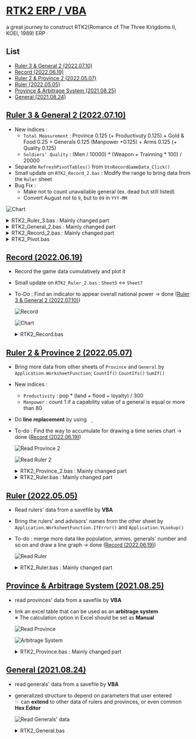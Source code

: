# [RTK2 ERP / VBA](../../README.md#rtk2-erp)

a great journey to construct RTK2(Romance of The Three Kingdoms II, KOEI, 1989) ERP


## List

- [Ruler 3 & General 2 (2022.07.10)](#ruler-3--general-2-20220710)
- [Record (2022.06.19)](#record-20220619)
- [Ruler 2 & Province 2 (2022.05.07)](#ruler-2--province-2-20220507)
- [Ruler (2022.05.05)](#ruler-20220505)
- [Province & Arbitrage System (2021.08.25)](#province--arbitrage-system-20210825)
- [General (2021.08.24)](#general-20210824)


## [Ruler 3 & General 2 (2022.07.10)](#list)

  - New indices :
    - `Total Measurement` : Province 0.125 (+ Productivuty 0.125) + Gold & Food 0.25 + Generals 0.125 (Manpower +0.125) + Arms 0.125 (+ Quality 0.125)
    - `Soldiers' Quality` : (Men / 10000) * (Weapon + Trainning * 100) / 20000
  - Separate `RefreshPivotTables()` from `btnRecordGameData_Click()`
  - Small update on `RTK2_Record_2.bas` : Modify the range to bring data from the `Ruler` sheet
  - Bug Fix :
    - Make not to count unavailable general (ex. dead but still listed)
    - Convert August not to `9`, but to `09` in `YYY-MM`

  ![Chart](Images/RTK2_Record_Chart_2.PNG)

  <details>
    <summary>RTK2_Ruler_3.bas : Mainly changed part</summary>

  ```vba
  Sub ReadRulerData()

      ……
          ……
              ……

              'print the number of the generals
              output.Offset(row, 50).Value = Application.WorksheetFunction.IfError( _
                  Application.WorksheetFunction.CountIfs( _
                      Sheet5.Range("K:K"), _
                      row, _
                      Sheet5.Range("Z:Z"), _
                      ">0" _
                  ), _
                  "" _
              )

              ……

              'print total measurement (new)
              'weight : Province 0.125 (+ Productivuty 0.125) / Gold & Food 0.25 / Generals 0.125 (Manpower +0.125) / Arms 0.125 (+ Quality 0.125)
              output.Offset(row, 57).Value = Application.WorksheetFunction.IfError( _
                  (output.Offset(row, 43).Value + output.Offset(row, 49).Value / 50) * 0.125 _
                  + (output.Offset(row, 45).Value + output.Offset(row, 46).Value) / 2 / 300 * 0.25 _
                  + (output.Offset(row, 50).Value + output.Offset(row, 56).Value * 2) / (255 / 41) * 0.125 _
                  + (output.Offset(row, 51).Value + output.Offset(row, 52).Value) / (255 / 41) * 0.125 _
                  , _
                  "" _
              )

              ……
          ……
      ……

  End Sub
  ```
  </details>

  <details>
    <summary>RTK2_General_2.bas : Mainly changed part</summary>

  ```vba
  Sub ReadGeneralData()

      ……
          ……
              ……

              'print the soldiers' quality : (men / 10000) * (weapon + trainning * 100) / 20000
              output.Offset(row, 43).Value = _
                  (output.Offset(row, 16).Value + output.Offset(row, 17).Value * 256) / 10000 _
                  * (output.Offset(row, 18).Value + output.Offset(row, 19).Value * 256 _
                    + output.Offset(row, 20).Value * 100) _
                  / 20000

              ……
          ……
      ……

  End Sub
  ```
  </details>

  <details>
    <summary>RTK2_Record_2.bas : Mainly changed part</summary>

  ```vba
  Sub RecordGameData()

      ……

      'Call the file's date (YYY-MM)
      ……

      mm = mm + 1                                             'add 1 because Jan : 0, Feb : 1
      If mm < 10 Then
          Range("B4") = 0 & mm
          ym = CStr(yyy) & "-0" & CStr(mm)
      ……

      ……

      'Get the New Data
      Range("C8:BI23").Offset(row, 0) = Sheet7.Range("B9:BH24").Value

      ……

  End Sub
  ```
  ```vba
  Private Sub btnRecordGameData_Click()

      ……

      'Skip excel formula calculation temporarily
      ……
          Call Sheet9.RefreshPivotTables
      ……

  End Sub
  ```
  </details>

  <details>
    <summary>RTK2_Pivot.bas</summary>

  ```vba
  Option Explicit


  ' Refresh all the Pivot Table and Chart
  Sub RefreshPivotTables()

          PivotTables("PivotTable1").PivotCache.Refresh
          PivotTables("PivotTable2").PivotCache.Refresh

  End Sub
  ```
  ```vba
  Private Sub BtnRefresh_Click()

      Application.Calculation = xlManual                                          'Skip excel formula calculation temporarily
          Call RefreshPivotTables
      Application.Calculation = xlAutomatic

  End Sub
  ```
  </details>

## [Record (2022.06.19)](#list)

- Record the game data cumulatively and plot it
- Small update on `RTK2_Ruler_2.bas` : `Sheet5` ↔ `Sheet7`
- To-Do : Find an indicator to appear overall national power → done ([Ruler 3 & General 2 (2022.07.10)](#ruler-3--general-2-20220710))

  ![Record](Images/RTK2_Record.PNG)

  ![Chart](Images/RTK2_Record_Chart.PNG)

  <details>
    <summary>RTK2_Record.bas</summary>

  ```vba
  Option Explicit
  ```
  ```vba
  Sub RecordGameData()

      'Call the target file's path that user entered
      Dim path As String
      path = "C:\Game\Koei\RTK2\" & Range("B1")

      'Check if the file exists
      Dim fileChk As Boolean                                  'default : False
      If (Len(Dir(path)) > 0) Then fileChk = True
      Range("B2") = fileChk

      Dim fn As Integer                                       'fn : file number
      fn = FreeFile

      'Call the file's date (YYY-MM)
      Dim yyy As Byte, mm As Byte, ym As String

          'Read the file
          Open path For Binary Access Read As #fn
              Get #fn, 13, yyy
              Get #fn, 15, mm
          Close #fn

      Range("B3") = yyy

      mm = mm + 1                                             'add 1 because Jan : 0, Feb : 1
      If mm + 1 < 10 Then
          Range("B4") = 0 & mm
          ym = CStr(yyy) & "-0" & CStr(mm)
      Else
          Range("B4") = mm
          ym = CStr(yyy) & "-" & CStr(mm)
      End If
      Debug.Print "yyy-mm : " & ym                            'test : ok

      'Get the Zero Point
      Dim zero As Range
      Set zero = Range("A8")                                  'don't forget 'Set'!

      'Get the Starting Row Number for New Data
      Dim row As Integer
      row = Sheet8.UsedRange.Rows.Count - zero.row + 1        'do not add any format in the data area (it causes there to be recognized as used range)
      Debug.Print "new data starts from row " & row

      'Get the New Data
      Range("C8:BG23").Offset(row, 0) = Sheet7.Range("B9:BF24").Value

      'Fill Filename and YYY-MM
      Dim i As Integer, n As Integer
      n = 16                                                  'if the ruler doesn't exist?
      Debug.Print "new data's row : " & n                     'test : ok
      Debug.Print zero.Offset(row, 0).row                     'test : ok
      For i = 1 To n
          zero.Offset(row + i - 1, 0) = Range("b1").Value
          zero.Offset(row + i - 1, 1) = ym

          'when the ruler's slot is empty
          If zero.Offset(row + i - 1, 3) = 0 Then
              zero.Offset(row + i - 1, 2) = 99
        1ㄱ  End If
      Next i

  End Sub
  ```
  ```vba
  Sub btnRecordGameData_Click()

      'Unify the save file name among all the sheets
      Sheet5.Range("B1").Value = Range("B1")
      Sheet6.Range("B1").Value = Range("B1")
      Sheet7.Range("B1").Value = Range("B1")

      'Skip excel formula calculation temporarily
      Application.Calculation = xlManual
          Call Sheet5.ReadGeneralData
          Call Sheet6.ReadProvinceData
          Call Sheet7.ReadRulerData
          Call Sheet8.RecordGameData
      Application.Calculation = xlAutomatic

      ' Refresh the Pivot Table and Chart
      Sheet9.PivotTables("PivotTable").PivotCache.Refresh

  End Sub
  ```
  <details>


## [Ruler 2 & Province 2 (2022.05.07)](#list)

- Bring more data from other sheets of `Province` and `General` by `Application.WorksheetFunction`; `CountIf()` `CountIfs()` `SumIf()`
- New indices :
  - `Productivity` : pop * (land + flood + loyalty) / 300
  - `Manpower` : count 1 if a capability value of a general is equal or more than 80
- Do **line replacement** by using ` _`
- To-do : Find the way to accumulate for drawing a time series chart → done ([Record (2022.06.19)](#record-20220619))

  ![Read Province 2](Images/RTK2_ReadProvince_2.PNG)

  ![Read Ruler 2](Images/RTK2_ReadRuler_2.PNG)

  <details>
    <summary>RTK2_Province_2.bas : Mainly changed part</summary>

  ```vba
  Sub ReadProvinceData()

      ……

      'Read the file
      Open path For Binary Access Read As #fn

          ……

          'loop for each row
          While pos < posEnd

              ……

              'print population (1 = 10,000 people)
              output.Offset(row, 35).Value = ( _
                  output.Offset(row, 15).Value * 256 _
                  + output.Offset(row, 14).Value _
              ) / 100

              ……

              'print productivity : pop * (land + flood + loyalty) / 300
              output.Offset(row, 39).Value = ( _
                  output.Offset(row, 35).Value _
                  * _
                  ( _
                      output.Offset(row, 22).Value _
                      + output.Offset(row, 23).Value _
                      + output.Offset(row, 24).Value _
                  ) / 300 _
              )

              ……

          Wend

      Close #fn

  End Sub
  ```
  </details>

  <details>
    <summary>RTK2_Ruler.bas : Mainly changed part</summary>

  ```vba
  Sub ReadRulerData()

      ……

      'Read the file
      Open path For Binary Access Read As #fn

          ……

          'loop for each row
          While pos < posEnd
              
              ……

              'print the ruler's name
              output.Offset(row, 41).Value = Application.WorksheetFunction.IfError( _
                  Application.VLookup( _
                      output.Offset(row, 0).Value + output.Offset(row, 1).Value * 256 - 53, _
                      Sheet7.Range("A:B"), _
                      2, _
                      False _
                  ), _
                  "" _
              )

              ……

              'print the number of the provinces
              output.Offset(row, 43).Value = Application.WorksheetFunction.IfError( _
                  Application.WorksheetFunction.CountIf( _
                      Sheet6.Range("S:S"), _
                      row _
                  ), _
                  "" _
              )

              ……

              'print the average loyalty (weighted)
              'caution : exiled rulers cause an error : divide by zero → infinity → stack overflow
              output.Offset(row, 48).Value = Application.WorksheetFunction.IfError( _
                  Application.WorksheetFunction.SumIf( _
                      Sheet6.Range("S:S"), _
                      row, _
                      Sheet6.Range("AO:AO") _
                  ) / Application.WorksheetFunction.Max(1, output.Offset(row, 44).Value), _
                  "" _
              )

              ……

              'print the manpower (War)
              output.Offset(row, 53).Value = Application.WorksheetFunction.IfError( _
                  Application.WorksheetFunction.CountIfs( _
                      Sheet7.Range("K:K"), _
                      row, _
                      Sheet7.Range("F:F"), _
                      ">=80" _
                  ), _
                  "" _
              )

              ……

          Wend

      Close #fn

  End Sub
  ```
  </details>


## [Ruler (2022.05.05)](#list)

- Read rulers' data from a savefile by **VBA**
- Bring the rulers' and advisors' names from the other sheet by `Application.WorksheetFunction.IfError()` and `Application.VLookup()`
- To-do : merge more data like population, armies, generals' number and so on and draw a line graph → done ([Record (2022.06.19)](#record-20220619))

  ![Read Ruler](Images/RTK2_ReadRuler.PNG)

  <details>
    <summary>RTK2_Ruler.bas : Mainly changed part</summary>

  ```vba
  Sub ReadRulerData()

      ……

      'Read the file
      Open path For Binary Access Read As #fn

          ……

          'loop for each row
          While pos < posEnd
              
              ……

              'print the ruler's name
              output.Offset(row, 41).Value = Application.WorksheetFunction.IfError(Application.VLookup(output.Offset(row, 0).Value + output.Offset(row, 1).Value * 256 - 53, Sheet7.Range("A:B"), 2, False), "")

              'print the advisor's name
              output.Offset(row, 42).Value = Application.WorksheetFunction.IfError(Application.VLookup(output.Offset(row, 4).Value + output.Offset(row, 5).Value * 256 - 53, Sheet7.Range("A:B"), 2, False), "")

              ……

          Wend

      Close #fn

  End Sub
  ```
  ```vba
  Private Sub btnReadRulerData_Click()

      ' Skip excel formula calculation temporarily
      Application.Calculation = xlManual
          Call ReadRulerData
      Application.Calculation = xlAutomatic

  End Sub
  ```
  </details>


## [Province & Arbitrage System (2021.08.25)](#list)

- read provinces' data from a savefile by **VBA**
- link an excel table that can be used as an **arbitrage system**  
※ The calculation option in Excel should be set as **Manual** 

  ![Read Province](Images/RTK2_ReadProvince_header.png)

  ![Arbitrage System](Images/RTK2_ArbitrageSystem.png)

  <details>
    <summary>RTK2_Province.bas : Mainly changed part</summary>

  ```vba
  Sub ReadProvinceData()

      ……

      'Read the file
      Open path For Binary Access Read As #fn

          ……

          Dim data As Byte

          'loop for each row
          While pos <= posEnd
              
              'loop for shifting cell to the right
              While col <= interval
                  Get #fn, pos, data                      'read data one by one
                  output.Offset(row, col).Value = data    'print each byte

                  pos = pos + 1
                  col = col + 1
              Wend

              'print #province
              output.Offset(row, 0).Value = row

              ……

          Wend

      Close #fn

  End Sub
  ```
  ```vba
  Private Sub btnReadProvinceData_Click()

      ' Skip excel formula calculation temporarily
      Application.Calculation = xlManual
          Call ReadProvinceData
      Application.Calculation = xlAutomatic

  End Sub
  ```
  </details>


## [General (2021.08.24)](#list)

- read generals' data from a savefile by **VBA**
- generalized structure to depend on parameters that user entered  
  ☞ can **extend** to other data of rulers and provinces, or even common **Hex Editor**

  ![Read Generals' data](Images/RTK2_ReadGeneral.gif)

  <details>
    <summary>RTK2_General.bas</summary>

  ```vba
  Option Explicit


  Sub ReadGeneral()

      'Call the target file's path that user entered
      Dim path As String
      path = ThisWorkbook.path & Application.PathSeparator & Range("B1")

      'Check if the file exists
      Dim fileChk As Boolean                              'default : False
      If (Len(Dir(path)) > 0) Then fileChk = True
      Range("B2") = fileChk

      Dim fn As Integer                                   'fn : file number
      fn = FreeFile

      'Read the file
      Open path For Binary Access Read As #fn

          'call parameters that user entered on the sheet
          Dim pos, posEnd, interval As Integer
          pos = Range("B3").Value
          interval = Range("B4").Value
          posEnd = Range("B5").Value

          'initialize criteria
          Dim row, col, colEnd As Integer
          row = 1
          col = 1
          colEnd = pos + interval

          'set offset location for output
          Dim output As Range
          Set output = Range("B8")

          'declare name variable for gathering byte data
          Dim data As Byte, name As String
          name = ""

          'loop for each row
          While pos <= posEnd

              'loop for shifting cell to the right
              While col <= interval
                  Get #fn, pos, data                      'read data one by one
                  If col >= 27 Then
                      name = name & Chr(data)             'assemble name from each byte
                  output.Offset(row, col).Value = data    'print each byte

                  pos = pos + 1
                  col = col + 1
              Wend

              'print the general name of the recent row
              output.Offset(row, 0).Value = name
              name = ""

              'set parameters for the next loop
              row = row + 1
              col = 1
              colEnd = colEnd + interval                  'set the end for the next row

          Wend

      Close #fn

  End Sub
  ```
  ```vba
  Private Sub btnReadGeneralData_Click()

      ' Skip excel formula calculation temporarily
      Application.Calculation = xlManual
          Call ReadGeneralData
      Application.Calculation = xlAutomatic

  End Sub
  ```
  </details>